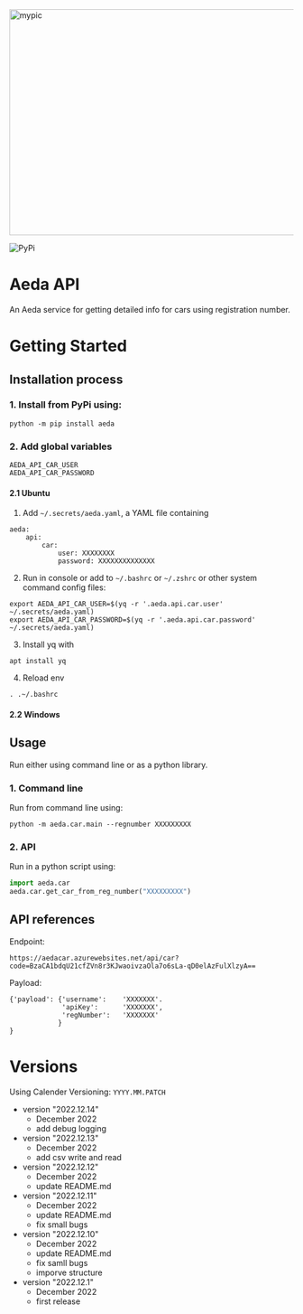 
<img src="https://uploads-ssl.webflow.com/616e87dbb58bda5ac7435eb0/616ead050b8ac6154ca472a6_aeda-logo-web.svg" alt="mypic" style="width:1000px; height:400px"/>

![PyPi](https://img.shields.io/pypi/v/aeda?label=pypi%20package)

# Aeda API 
An Aeda service for getting detailed info for cars using registration number.

# Getting Started
## Installation process

### 1. Install from PyPi using:
```console
python -m pip install aeda
```

### 2. Add global variables

```
AEDA_API_CAR_USER
AEDA_API_CAR_PASSWORD
``` 

#### 2.1  Ubuntu
1. Add `~/.secrets/aeda.yaml`, a YAML file containing
```
aeda:
    api:
        car:
            user: XXXXXXXX
            password: XXXXXXXXXXXXXX
```
2. Run in console or add to `~/.bashrc` or `~/.zshrc` or other system command config files:
```console
export AEDA_API_CAR_USER=$(yq -r '.aeda.api.car.user' ~/.secrets/aeda.yaml)
export AEDA_API_CAR_PASSWORD=$(yq -r '.aeda.api.car.password' ~/.secrets/aeda.yaml)
```
3. Install yq with
```console
apt install yq
```
4. Reload env
```console
. .~/.bashrc
```
#### 2.2 Windows


## Usage
Run either using command line or as a python library.

### 1. Command line
Run from command line using:
```console
python -m aeda.car.main --regnumber XXXXXXXXX
``` 
### 2. API
Run in a python script using:
```python
import aeda.car
aeda.car.get_car_from_reg_number("XXXXXXXXX")
``` 


## API references

Endpoint:
```
https://aedacar.azurewebsites.net/api/car?code=BzaCA1bdqU21cfZVn8r3KJwaoivzaOla7o6sLa-qD0elAzFulXlzyA==
```
Payload:
```
{'payload': {'username':    'XXXXXXX'.
             'apiKey':      'XXXXXXX',
             'regNumber':   'XXXXXXX'
            }
}
``` 

# Versions 
Using Calender Versioning: `YYYY.MM.PATCH`
- version "2022.12.14"
  - December 2022
  - add debug logging 
- version "2022.12.13"
  - December 2022
  - add csv write and read 
- version "2022.12.12"
  - December 2022
  - update README.md 
- version "2022.12.11"
  - December 2022
  - update README.md 
  - fix small bugs
- version "2022.12.10"
  - December 2022
  - update README.md 
  - fix samll bugs
  - imporve structure
- version "2022.12.1"
  - December 2022
  - first release 


